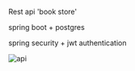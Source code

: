 Rest api 'book store'

spring boot + postgres

spring security + jwt authentication

![api](https://github.com/AndryuhaSW/bookStore/assets/58521853/f2e9026f-6024-4510-92bf-bd2ed7a0c76b)
